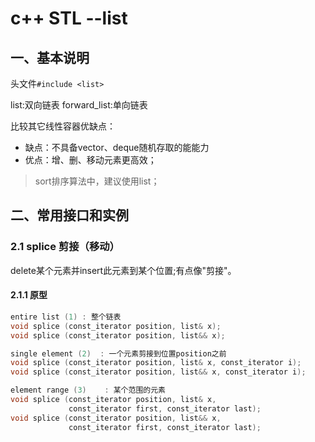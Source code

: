 # c++ STL --list

## 一、基本说明

头文件`#include <list>`

list:双向链表
forward_list:单向链表

比较其它线性容器优缺点：
* 缺点：不具备vector、deque随机存取的能能力
* 优点：增、删、移动元素更高效；
> sort排序算法中，建议使用list；


## 二、常用接口和实例

### 2.1 splice 剪接（移动）

delete某个元素并insert此元素到某个位置;有点像"剪接"。

#### 2.1.1 原型

```c++
entire list (1) : 整个链表
void splice (const_iterator position, list& x);
void splice (const_iterator position, list&& x);

single element (2)	: 一个元素剪接到位置position之前
void splice (const_iterator position, list& x, const_iterator i);
void splice (const_iterator position, list&& x, const_iterator i);

element range (3)	 : 某个范围的元素
void splice (const_iterator position, list& x,
             const_iterator first, const_iterator last);
void splice (const_iterator position, list&& x,
             const_iterator first, const_iterator last);

```